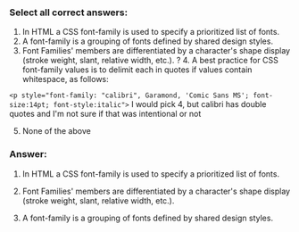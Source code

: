 ### Select all correct answers:

1. In HTML a CSS font-family is used to specify a prioritized list of fonts.
2. A font-family is a grouping of fonts defined by shared design styles.
3. Font Families' members are differentiated by a character's shape display (stroke weight, slant, relative width, etc.).
? 4. A best practice for CSS font-family values is to delimit each in quotes if values contain whitespace, as follows: 

`<p style="font-family: "calibri", Garamond, 'Comic Sans MS'; font-size:14pt; font-style:italic">` 
I would pick 4, but calibri has double quotes and I'm not sure if that was intentional or not

5. None of the above



### Answer:
1. In HTML a CSS font-family is used to specify a prioritized list of fonts.

3. Font Families' members are differentiated by a character's shape display (stroke weight, slant, relative width, etc.).

2. A font-family is a grouping of fonts defined by shared design styles.